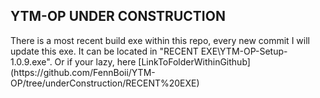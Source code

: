 <h2>YTM-OP UNDER CONSTRUCTION</h2>
There is a most recent build exe within this repo, every new commit I will update this exe. It can be located in "RECENT EXE\YTM-OP-Setup-1.0.9.exe".
Or if your lazy, here [LinkToFolderWithinGithub](https://github.com/FennBoii/YTM-OP/tree/underConstruction/RECENT%20EXE)
